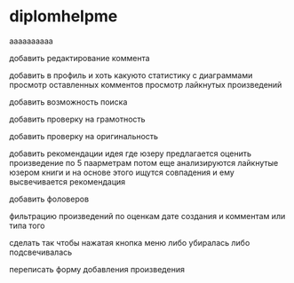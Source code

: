 # diplomhelpme
aaaaaaaaaa

добавить редактирование коммента 

добавить в профиль и хоть какуюто статистику с диаграммами просмотр оставленных комментов 
просмотр лайкнутых произведений

добавить возможность поиска

добавить проверку на грамотность

добавить проверку на оригинальность

добавить рекомендации идея где юзеру предлагается оценить произведение по 5 паарметрам потом 
еще анализируются лайкнутые юзером книги и на основе этого ищутся совпадения и ему высвечивается рекомендация

добавить фоловеров

фильтрацию произведений по оценкам дате создания и комментам или типа того

сделать так чтобы нажатая кнопка меню либо убиралась либо подсвечивалась

переписать форму добавления произведения

